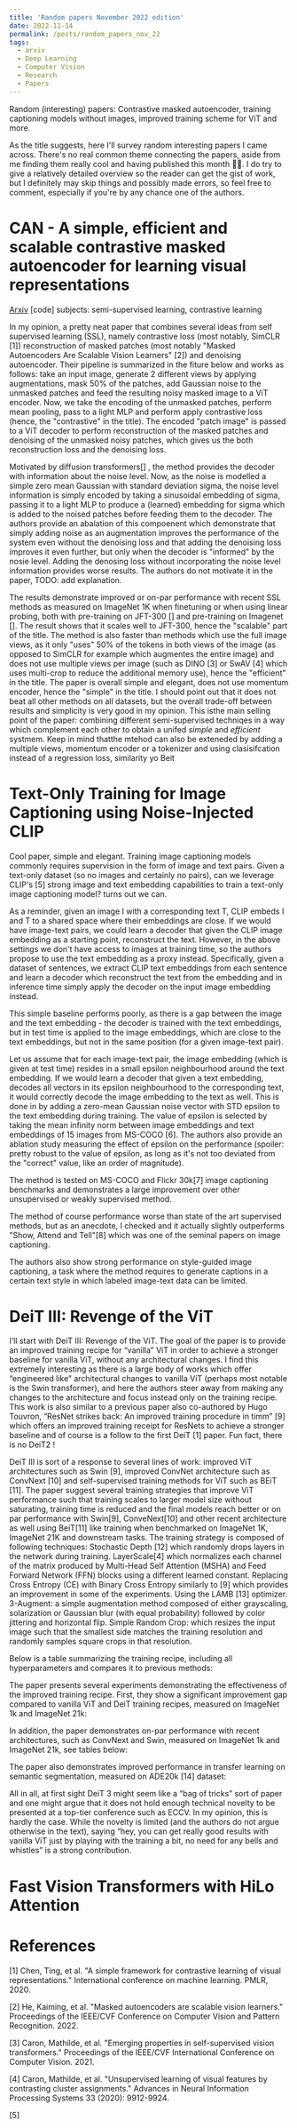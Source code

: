 ```yaml
---
title: 'Random papers November 2022 edition'
date: 2022-11-14
permalink: /posts/random_papers_nov_22
tags:
  - arxiv
  - Deep Learning
  - Computer Vision
  - Research
  - Papers
---
```


Random (interesting) papers: Contrastive masked autoencoder, training captioning models without images, improved training scheme for ViT and more. 


As the title suggests, here I'll survey random interesting papers I came across. There's no real common theme connecting the papers, aside from me finding them really cool and having published this month 🤷‍♂️. I do try to give a relatively detailed overview so the reader can get the gist of work, but I definitely may skip things and possibly made errors, so feel free to comment, especially if you're by any chance one of the authors. 

CAN - A simple, efficient and scalable contrastive masked autoencoder for learning visual representations 
======
[Arxiv](https://arxiv.org/abs/2210.16870) [code] subjects: semi-supervised learning, contrastive learning

In my opinion, a pretty neat paper that combines several ideas from self supervised learning (SSL), namely contrastive loss (most notably, SimCLR [1]) reconstruction of masked patches (most notably "Masked Autoencoders Are Scalable Vision Learners" [2]) and denoising autoencoder. Their pipeline is summarized in the fiture below and works as follows: take an input image, generate 2 different views by applying augmentations, mask 50% of the patches, add Gaussian noise to the unmasked patches and feed the resulting noisy masked image to a ViT encoder.  Now, we take the encoding of the unmasked patches, perform mean pooling, pass to a light MLP and perform apply contrastive loss (hence, the "contrastive" in the title). The encoded "patch image" is passed to a ViT decoder to perform reconstruction of the masked patches and denoising of the unmasked noisy patches, which gives us the both reconstruction loss and the denoising loss. 

Motivated by diffusion transformers[] , the method provides the decoder with information about the noise level. Now, as the noise is modelled a simple zero mean Gaussian with standard deviation sigma, the noise level information is simply encoded by taking a sinusoidal embedding of sigma, passing it to a light MLP to produce a (learned) embedding for sigma which is added to the noised patches before feeding them to the decoder. The authors provide an abalation of this compoenent which demonstrate that simply adding noise as an augmentation improves the performance of the system even without the denoising loss and that adding the denoising loss improves it even further, but only when the decoder is "informed" by the nosie level. Adding the denosing loss without incorporating the noise level information  provides worse results. The authors do not motivate it in the paper, TODO: add explanation. 



The results demonstrate improved or on-par performance with recent SSL methods as measured on ImageNet 1K when finetuning or when using linear probing, both with pre-training on JFT-300 [] and pre-training on Imagenet []. The result shows that it scales well to JFT-300, hence the "scalable" part of the title. The method is also faster than methods which use the full image views, as it only "uses" 50% of the tokens in both views of the image (as opposed to SimCLR for example which augmentes the entire image) and does not use multiple views per image (such as DINO [3] or SwAV [4] which uses multi-crop to reduce the additional memory use), hence the "efficient" in the title. The paper is overall simple and elegant, does not use momentum encoder, hence the "simple" in the title. I should point out that it does not beat all other methods on all datasets, but the overall trade-off between results and simplicity is very good in my opinion. This isthe main selling point of the paper: combining different semi-supervised techniqes in a way which complement each other to obtain a unifed *simple* and *efficient* systmem. Keep in mind thatthe mtehod can also be exteneded by adding a multiple views, momentum encoder or a tokenizer and using clasisifcation instead of a regression loss, similarity yo Beit






Text-Only Training for Image Captioning using Noise-Injected CLIP
======

Cool paper, simple and elegant. Training image captioning models commonly requires supervision in the form of image and text pairs. Given a text-only dataset (so no images and certainly no pairs), can we leverage CLIP's [5] strong image and text embedding capabilities to train a text-only image captioning model? turns out we can.

As a reminder, given an image I with a corresponding text T, CLIP embeds I and T to a shared space where their embeddings are close. If we would have image-text pairs, we could learn a decoder that given the CLIP image embedding as a starting point, reconstruct the text. However, in the above settings we don't have access to images at training time, so the authors propose to use the text embedding as a proxy instead. Specifically, given a dataset of sentences, we extract CLIP text embeddings from each sentence and learn a decoder which reconstruct the text from the embedding and in inference time simply apply the decoder on the input image embedding instead.

This simple baseline performs poorly, as there is a gap between the image and the text embedding - the decoder is trained with the text embeddings, but in test time is applied to the image embeddings, which are close to the text embeddings, but not in the same position (for a given image-text pair).

Let us assume that for each image-text pair, the image embedding (which is given at test time) resides in a small epsilon neighbourhood around the text embedding. If we would learn a decoder that given a text embedding, decodes all vectors in its epsilon neighbourhood to the corresponding text, it would correctly decode the image embedding to the text as well. This is done in by adding a zero-mean Gaussian noise vector with STD epsilon to the text embedding during training. The value of epsilon is selected by taking the mean infinity norm between image embeddings and text embeddings of 15 images from MS-COCO [6]. The authors also provide an ablation study measuring the effect of epsilon on the performance (spoiler: pretty robust to the value of epsilon, as long as it's not too deviated from the "correct" value, like an order of magnitude).

The method is tested on MS-COCO and Flickr 30k[7]  image captioning benchmarks and demonstrates a large improvement over other unsupervised or weakly supervised method.

The method of course performance worse than state of the art supervised methods, but as an anecdote, I checked and it actually slightly outperforms "Show, Attend and Tell"[8] which was one of the seminal papers on image captioning.

The authors also show strong performance on style-guided image captioning, a task where the method requires to generate captions in a certain text style in which labeled image-text data can be limited.

DeiT III: Revenge of the ViT
======
I’ll start with DeiT III: Revenge of the ViT. The goal of the paper is to provide an improved training recipe for “vanilla” ViT in order to achieve a stronger baseline for vanilla ViT, without any architectural changes. I find this extremely interesting as there is a large body of works which offer “engineered like” architectural changes to vanilla ViT (perhaps most notable is the Swin transformer), and here the authors steer away from making any changes to the architecture and focus instead only on the training recipe. This work is also similar to a previous paper also co-authored by Hugo Touvron, “ResNet strikes back: An improved training procedure in timm” [9] which offers an improved training receipt for ResNets to achieve a stronger baseline and of course is a follow to the first DeiT [1] paper. Fun fact, there is no DeiT2 ! 

DeiT III is sort of a response to several lines of work: improved ViT architectures such as Swin [9], improved ConvNet architecture such as ConvNext [10] and self-supervised training methods for ViT such as BEiT [11]. The paper suggest several training strategies that improve ViT performance such that training scales to larger model size without saturating, training time is reduced and the final models reach better or on par performance with Swin[9], ConveNext[10] and other recent architecture as well using BeiT[11] like training when benchmarked on ImageNet 1K, ImageNet 21K and downstream tasks. The training strategy is composed of following techniques:
Stochastic Depth [12] which randomly drops layers in the network during training. 
LayerScale[4] which normalizes each channel of the matrix produced by Multi-Head Self Attention (MSHA) and Feed Forward Network (FFN) blocks using a different learned constant. 
Replacing Cross Entropy (CE) with Binary Cross Entropy similarly to [9] which provides an improvement in some of the experiments. 
Using the LAMB [13] optimizer.
3-Augment: a simple augmentation method composed of either grayscaling, solarization or Gaussian blur (with equal probability) followed by color jittering and horizontal flip. 
Simple Random Crop: which resizes the input image such that the smallest side matches the training resolution and randomly samples square crops in that resolution. 

Below is a table summarizing the training recipe, including all hyperparameters and compares it to previous methods:

The paper presents several experiments demonstrating the effectiveness of the improved training recipe. First, they show a significant improvement gap compared to vanilla ViT and DeiT training recipes, measured on ImageNet 1k and ImageNet 21k:


In addition, the paper demonstrates on-par performance with recent architectures, such as ConvNext and Swin, measured on ImageNet 1k and ImageNet 21k, see tables below:


The paper also demonstrates improved performance in transfer learning on semantic segmentation, measured on ADE20k [14] dataset:


All in all, at first sight DeiT 3 might seem like a “bag of tricks” sort of paper and one might argue that it does not hold enough technical novelty to be presented at a top-tier conference such as ECCV. In my opinion, this is hardly the case. While the novelty is limited (and the authors do not argue otherwise in the text), saying “hey, you can get really good results with vanilla ViT just by playing with the training a bit, no need for any bells and whistles” is a strong contribution. 


Fast Vision Transformers with HiLo Attention
======

References
======

[1] Chen, Ting, et al. "A simple framework for contrastive learning of visual representations." International conference on machine learning. PMLR, 2020.

[2] He, Kaiming, et al. "Masked autoencoders are scalable vision learners." Proceedings of the IEEE/CVF Conference on Computer Vision and Pattern Recognition. 2022.

[3] Caron, Mathilde, et al. "Emerging properties in self-supervised vision transformers." Proceedings of the IEEE/CVF International Conference on Computer Vision. 2021.

[4] Caron, Mathilde, et al. "Unsupervised learning of visual features by contrasting cluster assignments." Advances in Neural Information Processing Systems 33 (2020): 9912-9924.

[5] 

